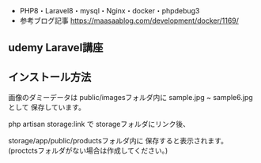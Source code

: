 - PHP8・Laravel8・mysql・Nginx・docker・phpdebug3
- 参考ブログ記事
https://maasaablog.com/development/docker/1169/

## udemy Laravel講座

## インストール方法

画像のダミーデータは
public/imagesフォルダ内に
sample.jpg ~ sample6.jpgとして
保存しています。

php artisan storage:link で
storageフォルダにリンク後、

storage/app/public/productsフォルダ内に
保存すると表示されます。
(proctctsフォルダがない場合は作成してください。)
